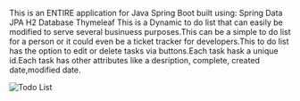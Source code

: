 This is an ENTIRE application for Java Spring Boot built using:
Spring Data JPA
H2 Database
Thymeleaf
This is a Dynamic to do list that can easily be modified to serve several businuess purposes.This can be a simple to do list for 
a person or it could even be a ticket tracker for developers.This to do list has
the option to edit or delete tasks via buttons.Each task hask a unique id.Each 
task has other attributes like a desription, complete, created date,modified date.


![Todo List](https://user-images.githubusercontent.com/57777672/192122183-74e6f208-8e64-400a-beca-0719cbe195bb.png)
